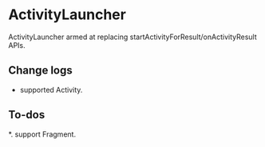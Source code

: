 # ActivityLauncher
ActivityLauncher armed at replacing startActivityForResult/onActivityResult APIs.

## Change logs
*  supported Activity.

## To-dos
*. support Fragment.
